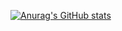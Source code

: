 [![Anurag's GitHub stats](https://github-readme-stats.vercel.app/api?username=YChienHung)](https://github.com/anuraghazra/github-readme-stats)
